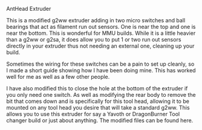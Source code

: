 AntHead Extruder

This is a modified g2ww extruder adding in two micro switches and ball bearings that act as filament run out sensors.   One is near the top and one is near the bottom.    This is wonderful for MMU builds.   While it is a little heavier than a g2ww or g2sa, it does allow you to put 1 or two run out sensors directly in your extruder thus not needing an external one, cleaning up your build.  

Sometimes the wiring for these switches can be a pain to set up cleanly, so I made a short guide showing how I have been doing mine.    This has worked well for me as well as a few other people.   



I have also modified this to close the hole at the bottom of the extruder if you only need one switch.    As well as modifying the rear body to remove the bit that comes down and is specifically for this tool head, allowing it to be mounted on any tool head you desire that will take a standard g2ww.  This allows you to use this extruder for say a Yavoth or DragonBurner Tool changer build or just about anything.   The modified files can be found here.

